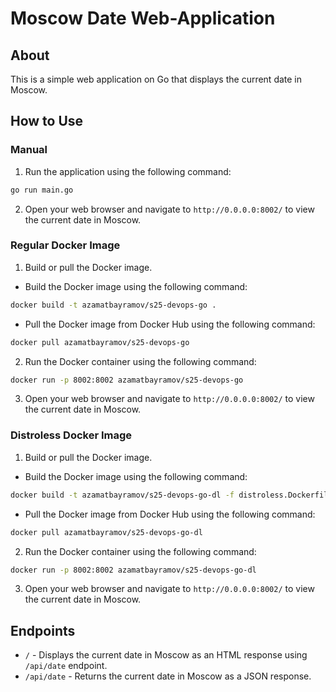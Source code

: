 # Moscow Date Web-Application

## About

This is a simple web application on Go that displays the current date in Moscow.

## How to Use

### Manual

1. Run the application using the following command:

```bash
go run main.go
```

2. Open your web browser and navigate to `http://0.0.0.0:8002/` to view the current date in Moscow.

### Regular Docker Image

1. Build or pull the Docker image.

- Build the Docker image using the following command:

```bash
docker build -t azamatbayramov/s25-devops-go .
```

- Pull the Docker image from Docker Hub using the following command:

```bash
docker pull azamatbayramov/s25-devops-go
```

2. Run the Docker container using the following command:

```bash
docker run -p 8002:8002 azamatbayramov/s25-devops-go
```

3. Open your web browser and navigate to `http://0.0.0.0:8002/` to view the current date in Moscow.

### Distroless Docker Image

1. Build or pull the Docker image.

- Build the Docker image using the following command:

```bash
docker build -t azamatbayramov/s25-devops-go-dl -f distroless.Dockerfile .
```

- Pull the Docker image from Docker Hub using the following command:

```bash
docker pull azamatbayramov/s25-devops-go-dl
```

2. Run the Docker container using the following command:

```bash
docker run -p 8002:8002 azamatbayramov/s25-devops-go-dl
```

3. Open your web browser and navigate to `http://0.0.0.0:8002/` to view the current date in Moscow.

## Endpoints

- `/` - Displays the current date in Moscow as an HTML response using `/api/date` endpoint.
- `/api/date` - Returns the current date in Moscow as a JSON response.
